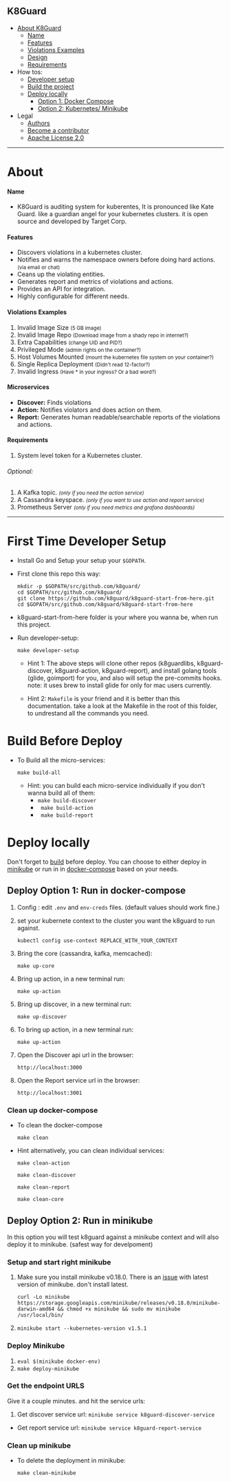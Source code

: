 
## K8Guard

- [About K8Guard](#about)	 
  	- [Name](#name)
	- [Features](#features)
	- [Violations Examples](#violations-examples)
	- [Design](#microservices)	  
	- [Requirements](#requirements)	 
- How tos:
	- [Developer setup](#first-time-developer-setup)
	- [Build the project](#build-before-deploy)
	- [Deploy locally](#deploy-locally)
        - [Option 1: Docker Compose](#deploy-option-1-run-in-docker-compose)
        - [Option 2: Kubernetes/ Minikube](#deploy-option-2-run-in-minikube)
- Legal
	- [Authors](https://github.com/k8guard/k8guard-start-from-here/blob/master/AUTHORS.md)
	- [Become a contributor](https://github.com/k8guard/k8guard-start-from-here/blob/master/CONTRIBUTING.md)
	- 	[Apache License 2.0](https://github.com/k8guard/k8guard-start-from-here/blob/master/LICENSE)

----

# About

#### Name

* K8Guard is auditing system for kuberentes, It is pronounced like Kate Guard. like a guardian angel for your kubernetes clusters.  it is open source and developed by Target Corp.


#### Features

- Discovers violations in a kubernetes cluster.
- Notifies and warns the namespace owners before doing hard actions. <small>(via email or chat) </small>
- Ceans up the violating entities.
- Generates report and metrics of violations and actions.
- Provides an API for integration.
- Highly configurable for different needs.


#### Violations Examples
1. Invalid Image Size <small>(5 GB image)</small>
1. Invalid Image Repo <small>(Download image from a shady repo in internet?)</small>
1. Extra Capabilities <small>(change UID and PID?)</small>
1. Privileged Mode <small>(admin rights on the container?)</small>
1. Host Volumes Mounted <small>(mount the kubernetes file system on your container?)</small>
1. Single Replica Deployment <small>(Didn't read 12-factor?)</small>
1. Invalid Ingress <small>(Have * in your ingress? Or a bad word?)</small>


#### Microservices

- **Discover:** Finds violations
- **Action:** Notifies violators and does action on them.
- **Report:** Generates human readable/searchable reports of the violations and actions.


#### Requirements

1. System level token for a Kubernetes cluster.

###### Optional:

1. A Kafka topic. <small>*(only if you need the action service)*</small>
1. A Cassandra keyspace. <small>*(only if you want to use action and report service)*</small>
1. Prometheus Server <small>*(only if you need metrics and grafana dashboards)*</small>



----



# First Time Developer Setup

* Install Go and Setup your setup your `$GOPATH`.

* First clone this repo this way:

	```
	mkdir -p $GOPATH/src/github.com/k8guard/
	cd $GOPATH/src/github.com/k8guard/
	git clone https://github.com/k8guard/k8guard-start-from-here.git
    cd $GOPATH/src/github.com/k8guard/k8guard-start-from-here
	```
* k8guard-start-from-here folder is your where you wanna be, when run this project.


* Run developer-setup:

	```
	make developer-setup
	```

	* Hint 1: The above steps will clone other repos (k8guardlibs, k8guard-discover, k8guard-action, k8guard-report), and install golang tools (glide, goimport) for you, and also will setup the pre-commits hooks. note: it uses brew to install glide for only for mac users currently.


	* Hint 2: `Makefile` is your friend and it is better than this documentation. take a look at the Makefile in the root of this folder, to undrestand all the commands you need.


# Build Before Deploy

- To Build all the micro-services:

	```
	make build-all
	```
	- Hint: you can build each micro-service individually if you don't wanna build all of them:
		- ```make build-discover```
		- ``` make build-action```
		- ``` make build-report```



#  Deploy locally

Don't forget to [build](#build-before-deploy) before deploy.
You can choose to either deploy in [minikube](#deploy-option-2-run-in-minikube) or run in in [docker-compose](#deploy-option-1-run-in-docker-compose) based on your needs.



##  Deploy Option 1: Run in docker-compose

1. Config :
	edit `.env` and `env-creds` files. (default values should work fine.)

1. set your kubernete context to the cluster you want the k8guard to run against.

	```
	kubectl config use-context REPLACE_WITH_YOUR_CONTEXT
	```

1. Bring the core (cassandra, kafka, memcached):

	```
	make up-core
	```
1.  Bring up action, in a new terminal run:

	```
	make up-action
	```

1.  Bring up discover, in a new terminal run:

	```
	make up-discover
	```

1.  To bring up action, in a new terminal run:

	```
	make up-action
	```

1. Open the Discover api url in the browser:
    ```
    http://localhost:3000
    ```

1. Open the Report service url in the browser:
    ```
    http://localhost:3001
    ```

### Clean up docker-compose

- To clean the docker-compose

	```
	make clean
	```

- Hint alternatively, you can clean individual services:

	`make clean-action`

	`make clean-discover`

	`make clean-report`

	`make clean-core`



## Deploy Option 2: Run in minikube

In this option you will test k8guard against a minikube context and will also deploy it to minikube. (safest way for develpoment)

### Setup and start right minikube
1. Make sure you install minikube v0.18.0. There is an [issue](https://github.com/kubernetes/minikube/issues/1521) with latest version of minikube. don't install latest.

	```
	curl -Lo minikube https://storage.googleapis.com/minikube/releases/v0.18.0/minikube-darwin-amd64 && chmod +x minikube && sudo mv minikube /usr/local/bin/
	```

1. ```minikube start --kubernetes-version v1.5.1```

### Deploy Minikube

1. ```eval $(minikube docker-env)```
1. ```make deploy-minikube```


### Get the endpoint URLS

Give it a couple minutes. and hit the service urls:

1. Get discover service url: ``` minikube service k8guard-discover-service ```

- Get report service url:
 ``` minikube service k8guard-report-service ```


### Clean up minikube
- To delete the deployment in minikube:

	```
	make clean-minikube
	```

